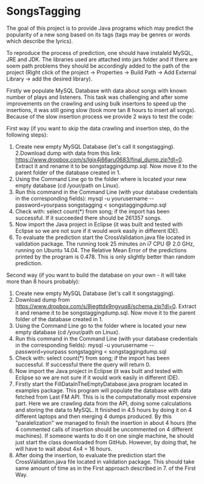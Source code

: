 # SongsTagging
The goal of this project is to provide Java programs which may predict the popularity of a new song based on its tags (tags may be genres or words which describe the lyrics).

To reproduce the process of prediction, one should have instaleld MySQL, JRE and JDK. The libraries used are attached into jars folder and if there are soem path problems they should be accordingly added to the path of the project (Right click of the project -> Properties -> Build Path -> Add External Library -> add the desired library).

Firstly we populate MySQL Database with data about songs with known number of plays and listeners. This task was challenging and after some improvements on the crawling and using bulk insertons to speed up the insertions, it was still going slow (took more tan 8 hours to insert all songs). Because of the slow insertion process we provide 2 ways to test the code:

First way (if you want to skip the data crawling and insertion step, do the following steps):
1. Create new empty MySQL Database (let's call it songstagging).
2.Download dump with data from this link: https://www.dropbox.com/s/lgix4j66aru0683/final_dump.zip?dl=0. Extract it and rename it to be songstaggingdump.sql. Now move it to the parent folder of the database created in 1.
3. Using the Command Line go to the folder where is located your new empty database (cd /your/path on Linux).
4. Run this command in the Command Line (with your database credentials in the corresponding fields):
    mysql -u yourusername --password=yourpass songstagging < songstaggingdump.sql
5. Check with: select count(*) from song; if the import has been successful. If it succeeded there should be 261357 songs.
6. Now import the Java project in Eclipse (it was built and tested with Eclipse so we are not sure if it would work easily in different IDE).
7. To evaluate the prediction start the CrossValidation.java file located in validation package. The running took 25 minutes on i7 CPU @ 2.0 GHz, running on Ubuntu 14.04. The Relative Mean Error of the predictions printed by the program is 0.478. This is only slightly better than random prediction.

Second way (if you want to build the database on your own - it will take more than 8 hours probably):
1. Create new empty MySQL Database (let's call it songstagging).
2. Download dump from https://www.dropbox.com/s/8jegttdx9ngyuq8/schema.zip?dl=0. Extract it and rename it to be songstaggingdump.sql. Now move it to the parent folder of the database created in 1.
3. Using the Command Line go to the folder where is located your new empty database (cd /your/path on Linux).
4. Run this command in the Command Line (with your database credentials in the corresponding fields):
    mysql -u yourusername --password=yourpass songstagging < songstaggingdump.sql
5. Check with: select count(*) from song; if the import has been successful. If successful there the query will return 0.
6. Now import the Java project in Eclipse (it was built and tested with Eclipse so we are not sure if it would work easily in different IDE).
7. Firstly start the FillDataInTheEmptyDatabase.java program located in examples package. This program will populate the database with data fetched from Last FM API. This is is the computationally most expensive part. Here we are crawling data from the API, doing some calculations and storing the data to MySQL. It finished in 4.5 hours by doing it on 4 different laptops and then merging 4 dumps produced. By this "paralelization" we managed to finish the insertion in about 4 hours (the 4 commented calls of insertion should be uncommented on 4 different machines). If someone wants to do it on one single machine, he should just start the class downloaded from GitHub. However, by doing that, he will have to wait about 4x4 = 16 hours.
8. After doing the insertion, to evaluate the prediction start the CrossValidation.java file located in validation package. This should take same amount of time as in the First approach described in 7. of the First Way.
